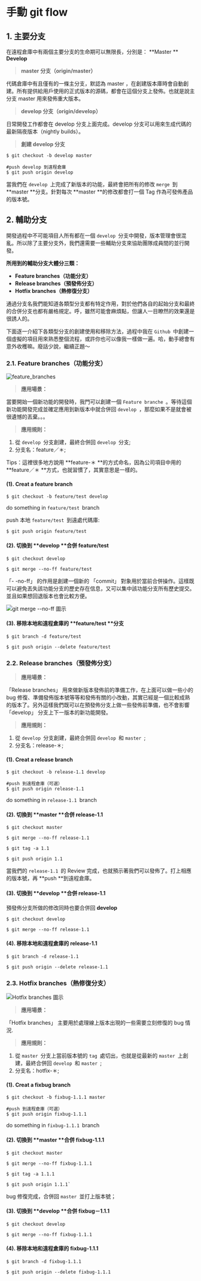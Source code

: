 # 手動 git flow

## 1. 主要分支

在遠程倉庫中有兩個主要分支的生命期可以無限長，分別是： 
**Master **
**Develop**



> **master 分支（origin/master）**

代碼倉庫中有且僅有的一條主分支，默認為 master ，在創建版本庫時會自動創建。所有提供給用戶使用的正式版本的源碼，都會在這個分支上發佈。也就是說主分支 master 用來發佈重大版本。

> **develop 分支（origin/develop）**

日常開發工作都會在 develop 分支上面完成。develop 分支可以用來生成代碼的最新隔夜版本（nightly builds）。

> **創建 develop 分支**

```
$ git checkout -b develop master

#push develop 到遠程倉庫
$ git push origin develop
```

當我們在 `develop `上完成了新版本的功能，最終會把所有的修改 `merge `到 **master **分支。針對每次 **master **的修改都會打一個 Tag 作為可發佈產品的版本號。

## 2. 輔助分支

開發過程中不可能項目人所有都在一個 `develop `分支中開發，版本管理會很混亂。所以除了主要分支外，我們還需要一些輔助分支來協助團隊成員間的並行開發。

**所用到的輔助分支大體分三類：**

- **Feature branches（功能分支）**
- **Release branches（預發佈分支）**
- **Hotfix branches（熱修復分支）**

通過分支名我們能知道各類型分支都有特定作用，對於他們各自的起始分支和最終的合併分支也都有嚴格規定。呼，雖然可能會麻煩點，但讓人一目瞭然的效果還是很誘人的。

下面逐一介紹下各類型分支的創建使用和移除方法，過程中我在 `Github `中創建一個虛擬的項目用來熟悉整個流程，或許你也可以像我一樣做一遍。哈，動手總會有意外收穫嘛。廢話少說，繼續正題～

### 2.1. Feature branches（功能分支）

![feature_branches](http://7xob7d.com1.z0.glb.clouddn.com/feature_branches.png)

> **應用場景：**

當要開始一個新功能的開發時，我門可以創建一個 `Feature branche `。等待這個新功能開發完成並確定應用到新版本中就合併回 `develop `，那麼如果不是就會被很遺憾的丟棄。。。

> **應用規則：**

1. 從 `develop `分支創建，最終合併回 `develop `分支;
2. 分支名：feature／＊;

Tips：這裡很多地方說用 **feature-＊ **的方式命名，因為公司項目中用的 **feature／＊ **方式，也就習慣了，其實意思是一樣的。

#### (1). Creat a feature branch

```
$ git checkout -b feature/test develop
```

do something in `feature/test `branch

push 本地 `feature/test `到遠處代碼庫:

```
$ git push origin feature/test
```

#### (2). 切換到 **develop **合併 **feature/test**

```
$ git checkout develop

$ git merge --no-ff feature/test
```

「- -no-ff」 的作用是創建一個新的 「commit」 對象用於當前合併操作。這樣既可以避免丟失該功能分支的歷史存在信息，又可以集中該功能分支所有歷史提交。並且如果想回退版本也會比較方便。

![git merge --no-ff 圖示](http://7xob7d.com1.z0.glb.clouddn.com/git_merge_noff.png)

#### (3). 移除本地和遠程倉庫的 **feature/test **分支

```
$ git branch -d feature/test

$ git push origin --delete feature/test
```

### 2.2. Release branches（預發佈分支）

> **應用場景：**

「Release branches」 用來做新版本發佈前的準備工作，在上面可以做一些小的 bug 修復、準備發佈版本號等等和發佈有關的小改動，其實已經是一個比較成熟的版本了。另外這樣我們既可以在預發佈分支上做一些發佈前準備，也不會影響 「develop」 分支上下一版本的新功能開發。

> **應用規則：**

1. 從 `develop `分支創建，最終合併回 `develop `和 `master `;
2. 分支名：release-＊;

#### (1). Creat a release branch

```
$ git checkout -b release-1.1 develop

#push 到遠程倉庫（可選）
$ git push origin release-1.1
```

do something in `release-1.1 `branch

#### (2). 切換到 **master **合併 **release-1.1**

```
$ git checkout master

$ git merge --no-ff release-1.1

$ git tag -a 1.1

$ git push origin 1.1
```

當我們的 `release-1.1 `的 Review 完成，也就預示著我們可以發佈了。打上相應的版本號，再 **push **到遠程倉庫。

#### (3). 切換到 **develop **合併 **release-1.1**

預發佈分支所做的修改同時也要合併回 **develop**

```
$ git checkout develop

$ git merge --no-ff release-1.1
```

#### (4). 移除本地和遠程倉庫的 **release-1.1**

```
$ git branch -d release-1.1

$ git push origin --delete release-1.1
```

### 2.3. Hotfix branches（熱修復分支）

![Hotfix branches 圖示](http://7xob7d.com1.z0.glb.clouddn.com/hotfixes.png)

> **應用場景：**

「Hotfix branches」 主要用於處理線上版本出現的一些需要立刻修復的 bug 情況.

> **應用規則：**

1. 從 `master `分支上當前版本號的 `tag `處切出，也就是從最新的 `master `上創建，最終合併回 `develop `和 `master `;
2. 分支名：hotfix-＊;

#### (1). Creat a fixbug branch

```
$ git checkout -b fixbug-1.1.1 master

#push 到遠程倉庫（可選）
$ git push origin fixbug-1.1.1
```

do something in `fixbug-1.1.1 `branch

#### (2). 切換到 **master **合併 **fixbug-1.1.1**

```
$ git checkout master

$ git merge --no-ff fixbug-1.1.1

$ git tag -a 1.1.1

$ git push origin 1.1.1`
```

bug 修復完成，合併回 `master `並打上版本號；

#### (3). 切換到 **develop **合併 **fixbug－1.1.1**

```
$ git checkout develop

$ git merge --no-ff fixbug-1.1.1
```

#### (4). 移除本地和遠程倉庫的 **fixbug-1.1.1**

```
$ git branch -d fixbug-1.1.1

$ git push origin --delete fixbug-1.1.1
```